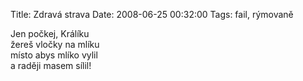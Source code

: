 Title: Zdravá strava
Date: 2008-06-25 00:32:00
Tags: fail, rýmovaně

Jen počkej, Králíku  
žereš vločky na mlíku  
místo abys mlíko vylil  
a raději masem sílil!